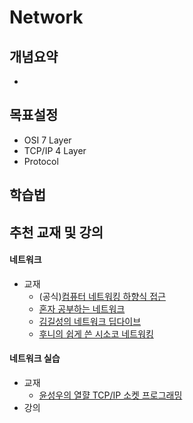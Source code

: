 # Network

## 개념요약
- 

## 목표설정
- OSI 7 Layer
- TCP/IP 4 Layer
- Protocol

## 학습법


## 추천 교재 및 강의
#### 네트워크
- 교재
  - (공식)[컴퓨터 네트워킹 하향식 접근](https://product.kyobobook.co.kr/detail/S000061694627)
  - [혼자 공부하는 네트워크](https://product.kyobobook.co.kr/detail/S000212911507)
  - [김길성의 네트워크 딥다이브](https://product.kyobobook.co.kr/detail/S000216406148)
  - [후니의 쉽게 쓴 시소코 네트워킹](https://product.kyobobook.co.kr/detail/S000000562247)

#### 네트워크 실습
- 교재
  - [윤성우의 열햘 TCP/IP 소켓 프로그래밍](https://product.kyobobook.co.kr/detail/S000001589146)
- 강의
